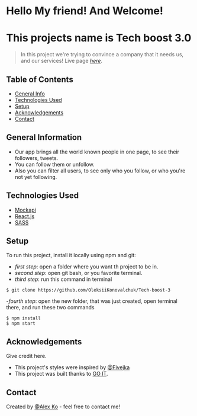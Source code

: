 # Hello My friend! And Welcome!

# This projects name is Tech boost 3.0
> In this project we're trying to convince a company that it needs us, and our services! 
> Live page [_here_](https://oleksiikonovalchuk.github.io/Tech-boost-3/). 

## Table of Contents
* [General Info](#general-information)
* [Technologies Used](#technologies-used)
* [Setup](#setup)
* [Acknowledgements](#acknowledgements)
* [Contact](#contact)


## General Information
- Our app brings all the world known people in one page, to see their followers, tweets.
- You can follow them or unfollow.
- Also you can filter all users, to see only who you follow, or who you're not yet following.


## Technologies Used
- [Mockapi](https://mockapi.io/)
- [React.js](https://react.dev/)
- [SASS](https://sass-lang.com/)


## Setup
To run this project, install it locally using npm and git:

- _first step_: open a folder where you want th project to be in.
- _second step_: open git bash, or you favorite terminal.
- _third step_: run this command in terminal
```
$ git clone https://github.com/OleksiiKonovalchuk/Tech-boost-3
```
-_fourth step_: open the new folder, that was just created, open terminal there, and run these two commands
```
$ npm install
$ npm start
```

## Acknowledgements
Give credit here.
- This project's styles were inspired by [@Fivejka](https://www.instagram.com/fiveia_ko)
- This project was built thanks to [GO IT](https://goit.global/ua/).

## Contact
Created by [@Alex Ko](https://t.me/OleksiiKonovalchuk) - feel free to contact me!


